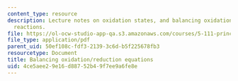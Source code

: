 ```yaml
---
content_type: resource
description: Lecture notes on oxidation states, and balancing oxidation/reduction
  reactions.
file: https://ol-ocw-studio-app-qa.s3.amazonaws.com/courses/5-111-principles-of-chemical-science-fall-2008/4ce5aee29e16d88752b49f7ee9a6fe8e_lecnotes24.pdf
file_type: application/pdf
parent_uid: 50ef108c-fdf3-2139-3c6d-b5f225678fb3
resourcetype: Document
title: Balancing oxidation/reduction equations
uid: 4ce5aee2-9e16-d887-52b4-9f7ee9a6fe8e
---
```


